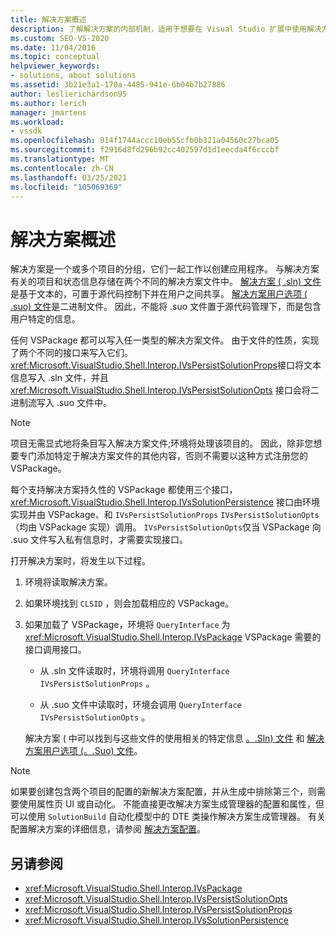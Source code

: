 ```yaml
---
title: 解决方案概述
description: 了解解决方案的内部机制，适用于想要在 Visual Studio 扩展中使用解决方案的扩展开发人员。
ms.custom: SEO-VS-2020
ms.date: 11/04/2016
ms.topic: conceptual
helpviewer_keywords:
- solutions, about solutions
ms.assetid: 3b21e3a1-170a-4485-941e-6b04b7b27886
author: leslierichardson95
ms.author: lerich
manager: jmartens
ms.workload:
- vssdk
ms.openlocfilehash: 914f1744accc10eb55cfb0b321a04560c27bca05
ms.sourcegitcommit: f2916d8fd296b92cc402597d1d1eecda4f6cccbf
ms.translationtype: MT
ms.contentlocale: zh-CN
ms.lasthandoff: 03/25/2021
ms.locfileid: "105069369"
---
```

# <a name="solutions-overview"></a>解决方案概述

解决方案是一个或多个项目的分组，它们一起工作以创建应用程序。 与解决方案有关的项目和状态信息存储在两个不同的解决方案文件中。 [解决方案 ( .sln) 文件](solution-dot-sln-file.md)是基于文本的，可置于源代码控制下并在用户之间共享。 [解决方案用户选项 ( .suo) 文件](solution-user-options-dot-suo-file.md)是二进制文件。 因此，不能将 .suo 文件置于源代码管理下，而是包含用户特定的信息。

任何 VSPackage 都可以写入任一类型的解决方案文件。 由于文件的性质，实现了两个不同的接口来写入它们。 <xref:Microsoft.VisualStudio.Shell.Interop.IVsPersistSolutionProps>接口将文本信息写入 .sln 文件，并且 <xref:Microsoft.VisualStudio.Shell.Interop.IVsPersistSolutionOpts> 接口会将二进制流写入 .suo 文件中。

> [!NOTE]
> 项目无需显式地将条目写入解决方案文件;环境将处理该项目的。 因此，除非您想要专门添加特定于解决方案文件的其他内容，否则不需要以这种方式注册您的 VSPackage。

每个支持解决方案持久性的 VSPackage 都使用三个接口， <xref:Microsoft.VisualStudio.Shell.Interop.IVsSolutionPersistence> 接口由环境实现并由 VSPackage、和 `IVsPersistSolutionProps` `IVsPersistSolutionOpts` （均由 VSPackage 实现）调用。 `IVsPersistSolutionOpts`仅当 VSPackage 向 .suo 文件写入私有信息时，才需要实现接口。

打开解决方案时，将发生以下过程。

1. 环境将读取解决方案。

2. 如果环境找到 `CLSID` ，则会加载相应的 VSPackage。

3. 如果加载了 VSPackage，环境将 `QueryInterface` 为 <xref:Microsoft.VisualStudio.Shell.Interop.IVsPackage> VSPackage 需要的接口调用接口。

   - 从 .sln 文件读取时，环境将调用 `QueryInterface` `IVsPersistSolutionProps` 。

   - 从 .suo 文件中读取时，环境会调用 `QueryInterface` `IVsPersistSolutionOpts` 。

   解决方案 ( 中可以找到与这些文件的使用相关的特定信息 [。.Sln) 文件](../../extensibility/internals/solution-dot-sln-file.md) 和 [解决方案用户选项 (。.Suo) 文件](../../extensibility/internals/solution-user-options-dot-suo-file.md)。

> [!NOTE]
> 如果要创建包含两个项目的配置的新解决方案配置，并从生成中排除第三个，则需要使用属性页 UI 或自动化。 不能直接更改解决方案生成管理器的配置和属性，但可以使用 `SolutionBuild` 自动化模型中的 DTE 类操作解决方案生成管理器。 有关配置解决方案的详细信息，请参阅 [解决方案配置](../../extensibility/internals/solution-configuration.md)。

## <a name="see-also"></a>另请参阅

- <xref:Microsoft.VisualStudio.Shell.Interop.IVsPackage>
- <xref:Microsoft.VisualStudio.Shell.Interop.IVsPersistSolutionOpts>
- <xref:Microsoft.VisualStudio.Shell.Interop.IVsPersistSolutionProps>
- <xref:Microsoft.VisualStudio.Shell.Interop.IVsSolutionPersistence>
